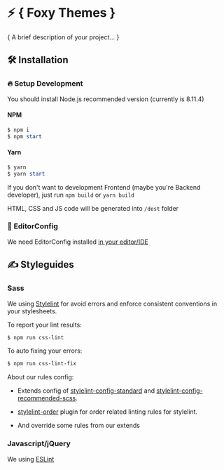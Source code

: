 ﻿# ⚡️ { Foxy Themes }

{ A brief description of your project... }

## 🛠 Installation

### 🔥 Setup Development

You should install Node.js recommended version (currently is 8.11.4)

#### NPM

```powershell
$ npm i
$ npm start
```

#### Yarn

```powershell
$ yarn
$ yarn start
```

If you don't want to development Frontend (maybe you're Backend developer), just run `npm build` or `yarn build`

HTML, CSS and JS code will be generated into `/dest` folder

### 🙏 EditorConfig

We need EditorConfig installed [in your editor/IDE](http://editorconfig.org/#download)

## ✍️ Styleguides

### Sass

We using [Stylelint](https://stylelint.io/) for avoid errors and enforce consistent conventions in your stylesheets.

To report your lint results:

```powershell
$ npm run css-lint
```

To auto fixing your errors:

```powershell
$ npm run css-lint-fix
```

About our rules config:

-   Extends config of [stylelint-config-standard](https://github.com/stylelint/stylelint-config-standard) and [stylelint-config-recommended-scss](https://github.com/kristerkari/stylelint-config-recommended-scss).
    
-   [stylelint-order](https://github.com/hudochenkov/stylelint-order) plugin for order related linting rules for stylelint.
    
-   And override some rules from our extends
    

### Javascript/jQuery

We using [ESLint](https://eslint.org/)
